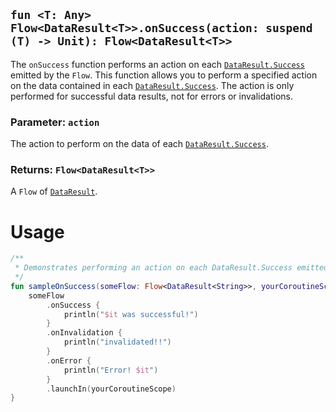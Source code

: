 
## `fun <T: Any> Flow<DataResult<T>>.onSuccess(action: suspend (T) -> Unit): Flow<DataResult<T>>`

The `onSuccess` function performs an action on each [`DataResult.Success`](../DATA_RESULT.md) emitted by the `Flow`. This 
function allows you to perform a specified action on the data contained in each [`DataResult.Success`](../DATA_RESULT.md). 
The action is only performed for successful data results, not for errors or invalidations.

### Parameter: `action`
The action to perform on the data of each [`DataResult.Success`](../DATA_RESULT.md).

### Returns: `Flow<DataResult<T>>`
A `Flow` of [`DataResult`](../DATA_RESULT.md).

# Usage
```kotlin
/**
 * Demonstrates performing an action on each DataResult.Success emitted by the Flow.
 */
fun sampleOnSuccess(someFlow: Flow<DataResult<String>>, yourCoroutineScope: CoroutineScope) {
    someFlow
        .onSuccess {
            println("$it was successful!")
        }
        .onInvalidation {
            println("invalidated!!")
        }
        .onError {
            println("Error! $it")
        }
        .launchIn(yourCoroutineScope)
}